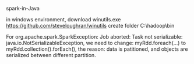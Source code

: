 spark-in-Java

in windows environment, download winutils.exe
https://github.com/steveloughran/winutils
create folder C:\hadoop\bin

For org.apache.spark.SparkException: Job aborted: Task not serializable: java.io.NotSerializableException, we need to change:
myRdd.foreach(...)  to myRdd.collection().forEach(), the reason: data is patitioned, and objects are serialized between different partition. 
